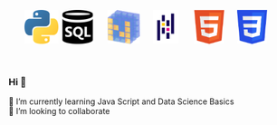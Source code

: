 <p align="center">  
<img src="logo_python.png" height="60">
<img src="SQL.png" height="60">&nbsp;&nbsp; &nbsp;&nbsp;
<img src="numpy.png" height="60"> &nbsp;&nbsp;&nbsp;&nbsp;
<img  src="pandas.png" height="60"> &nbsp;&nbsp; &nbsp;&nbsp;
<img src="html.png" height="60">&nbsp;&nbsp; &nbsp;&nbsp;
<img src="css.png" height="60"> &nbsp;&nbsp;&nbsp;&nbsp;
</p> 
  <br/>

### Hi 👋
🌱 I’m currently learning Java Script and Data Science Basics
<br>
👯 I’m looking to collaborate

<!--
**fahricigdem/fahricigdem** is a ✨ _special_ ✨ repository because its `README.md` (this file) appears on your GitHub profile.

Here are some ideas to get you started:

- 🔭 I’m currently working on ...
- 🌱 I’m currently learning ...
- 👯 I’m looking to collaborate on ...
- 🤔 I’m looking for help with ...
- 💬 Ask me about ...
- 📫 How to reach me: ...
- 😄 Pronouns: ...
- ⚡ Fun fact: ...
-->

